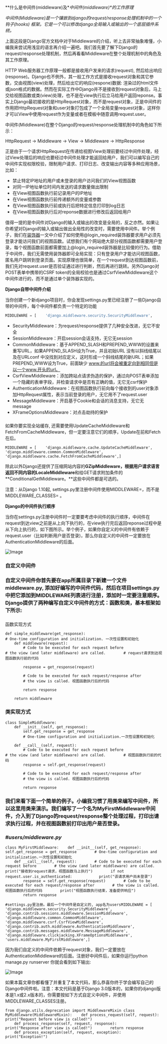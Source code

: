 **什么是中间件(middleware)及\**中间件(middleware)\**的工作原理**

*中间件(Middleware)是一个镶嵌到django的request/response处理机制中的一个钩子(hooks) 框架。它是一个可以修改django全局输入或输出的一个底层插件系统。*

上面这段是Django官方文档中对于Middleware的介绍，听上去非常抽象难懂，小编我来尝试用浅显的语言再介绍一遍吧。我们首先要了解下Django的request/response处理机制，然后再看看Middleware在整个处理机制中的角色及其工作原理。



HTTP Web服务器工作原理一般都是接收用户发来的请求(request), 然后给出响应(response)。Django也不例外，其一般工作方式是接收request对象和其它参数，交由视图(view)处理，然后给出它的响应(respone)数据: 渲染过的html文件或json格式的数据。然而在实际工作中Django并不是接收到request对象后，马上交给视图函数或类(view)处理，也不是在view执行后立马给用户返回reponse。事实上Django最初接收的是HttpRequest对象，而不是request对象，正是中间件的作用把HttpRequest对象和user对象打包成了一个全局变量request对象，这样你才可以View中使用request作为变量或者在模板中随意调用request.user。



中间件(Middleware)在整个Django的request/response处理机制中的角色如下所示：

HttpRequest -> Middleware -> View -> Middleware -> HttpResponse



正是由于一个请求HttpRequest在传递给视图View处理前要经过中间件处理，经过View处理后的响应也要经过中间件处理才能返回给用户，我们可以编写自己的中间件实现权限校验，限制用户请求、打印日志、改变输出内容等多种应用场景，比如：



- 禁止特定IP地址的用户或未登录的用户访问我们的View视图函数
- 对同一IP地址单位时间内发送的请求数量做出限制
- 在View视图函数执行前记录用户的IP地址
- 在View视图函数执行前传递额外的变量或参数
- 在View视图函数执行前或执行后把特定信息打印到log日志
- 在View视图函数执行后对reponse数据进行修改后返回给用户



值得一提的是中间件对Django的输入或输出的改变是全局的，反之亦然。如果让你希望对Django的输入或输出做出全局性的改变时，需要使用中间件。举个例子，我们在[装饰器](http://mp.weixin.qq.com/s?__biz=MjM5OTMyODA4Nw==&mid=2247484237&idx=1&sn=c2d050ff33d2957e8971034476cd8326&chksm=a73c6375904bea639b58f93cb82e714e8ae339f195818179ad9cb15e1413a2b63fcd1f30039f&scene=21#wechat_redirect)一文中介绍了如何使用@login_required装饰器要求用户必须先登录才能访问我们的视图函数。试想我们有个网站绝大部分视图函数都需要用户登录，每个视图函数前面都需要加上@login_required装饰器是比较傻的行为。借助于中间件，我们无需使用装饰器即可全局实现：只有登录用户才能访问视图函数，匿名用户跳转到登录页面。实现原理也很简单，在一个request到达视图函数前，我们先对request.user是否验证通过进行判断，然后再进行跳转。另外Django对POST表单中携带的CSRF token的全局校验也是通过CsrfViewMiddleware这个中间件进行的，而不是通过单个装饰器实现的。



**Django自带中间件介绍**

当你创建一个新django项目时，你会发现settings.py里已经注册了一些Django自带的中间件，每个中间件都负责一个特定的功能

```python
MIDDLEWARE = [    'django.middleware.security.SecurityMiddleware',    'django.contrib.sessions.middleware.SessionMiddleware',    'django.middleware.common.CommonMiddleware',    'django.middleware.csrf.CsrfViewMiddleware',    'django.contrib.auth.middleware.AuthenticationMiddleware',    'django.contrib.messages.middleware.MessageMiddleware',    'django.middleware.clickjacking.XFrameOptionsMiddleware',]
```

- SecurityMiddleware：为request/response提供了几种安全改进，无它不安全
- SessionMiddleware：开启session会话支持，无它无session
- CommonMiddleware：基于APPEND_SLASH和PREPEND_WWW的设置来重写URL，如果APPEND_SLASH设为True，并且初始URL 没有以斜线结尾以及在URLconf 中没找到对应定义，这时形成一个斜线结尾的新URL；如果PREPEND_WWW设为True，前面缺少 www.的url将会被重定向到相同但是以一个www.开头的url。
- CsrfViewMiddleware：添加跨站点请求伪造的保护，通过向POST表单添加一个隐藏的表单字段，并检查请求中是否有正确的值，无它无csrf保护
- AuthenticationMiddleware：在视图函数执行前向每个接收到的user对象添加HttpRequest属性，表示当前登录的用户，无它用不了request.user
- MessageMiddleware：开启基于Cookie和会话的消息支持，无它无message
- XFrameOptionsMiddleware：对点击劫持的保护

###  

如果你要实现全站缓存, 还需要使用UpdateCacheMiddleware和FetchFromCacheMiddleware，但一定要注意它们的顺序，Update在前和Fetch在后。

```
MIDDLEWARE = [    'django.middleware.cache.UpdateCacheMiddleware',    'django.middleware.common.CommonMiddleware',    'django.middleware.cache.FetchFromCacheMiddleware',]
```



除此以外Django还提供了压缩网站内容的**GZipMiddleware，**根据用户请求语言返回不同内容的**LocaleMiddleware**和给GET请求附加条件的**ConditionalGetMiddleware。**这些中间件都是可选的。



注意：从Django 1.10起, settings.py里注册中间件使用MIDDLEWARE=，而不是MIDDLEWARE_CLASSES= 。





**Django的中间件执行顺序**



当你在settings.py注册中间件时一定要要考虑中间件的执行顺序，中间件在request到达view之前是从上向下执行的，在view执行完后返回reponse过程中是从下向上执行的，如下图所示。举个例子，如果你自定义的中间件有依赖于request.user（比如判断用户是否登录)，那么你自定义的中间件一定要放在AuthenticationMiddleware的后面。

![Image](https://mmbiz.qpic.cn/mmbiz_png/buaFLFKicRoC9GzBeibAq1UPJ0Zl3vlwDias6tHa7lyiaJiafZWOnfl1fOQPMObvJwTXAzkXtR2gjPYoBfhGIFDX1bg/640?wx_fmt=png&wxfrom=5&wx_lazy=1&wx_co=1)



###  

### **自定义中间件**

### 自定义中间件你首先要在app所属目录下新建一个文件middleware.py, 添加好编写的中间件代码，然后在项目settings.py中把它添加到MIDDLEWARE列表进行注册，添加时一定要注意顺序。Django提供了两种编写自定义中间件的方式：函数和类，基本框架如下所示:

### 



函数实现方式

```
def simple_middleware(get_response):
# One-time configuration and initialization. 一次性设置和初始化
    def middleware(request):
        # Code to be executed for each request before
# the view (and later middleware) are called.        # request请求到达视图函数执行前的代码

        response = get_response(request)

        # Code to be executed for each request/response after
        # the view is called. 视图函数执行后的代码

        return response

    return middleware
```

### 类实现方式

```
class SimpleMiddleware:
    def __init__(self, get_response):
        self.get_response = get_response
        # One-time configuration and initialization.一次性设置和初始化

    def __call__(self, request):
        # Code to be executed for each request before
# the view (and later middleware) are called.        # 视图函数执行前的代码
        response = self.get_response(request)

        # Code to be executed for each request/response after
        # the view is called. 视图函数执行后的代码

        return response
```

### 我们来看下面一个简单的例子。小编我习惯了用类来编写中间件，所以这里用类来演示。我们编写了一个名为MyFirstMiddleware中间件，介入到了Django的request/response整个处理过程，打印出请求执行过程，并在视图函数前打印出用户是否登录。

###  *#users/middleware.py*



```
class MyFirstMiddleware:    def __init__(self, get_response):        self.get_response = get_response        # One-time configuration and initialization.一次性设置和初始化
    def __call__(self, request):        # Code to be executed for each request before        # the view (and later middleware) are called.        print("接收到request请求，视图函数马上执行")        if not request.user.is_authenticated:            print("该请求用户尚未登录")
        response = self.get_response(request)        # Code to be executed for each request/response after        # the view is called. 视图函数执行后的代码        print("视图函数执行结束，准备提供响应")
        return response
```

```
#settings.py里注册。最后一个中间件是自定义的, app名为usersMIDDLEWARE = [    'django.middleware.security.SecurityMiddleware',    'django.contrib.sessions.middleware.SessionMiddleware',    'django.middleware.common.CommonMiddleware',    'django.middleware.csrf.CsrfViewMiddleware',    'django.contrib.auth.middleware.AuthenticationMiddleware',    'django.contrib.messages.middleware.MessageMiddleware',    'django.middleware.clickjacking.XFrameOptionsMiddleware',    'users.middleware.MyFirstMiddleware',]
```

因为我们自定义的中间件依赖于request对象，我们一定要放在AuthenticationMiddleware的后面。注册好中间件后，如果你运行python manage.py runserver 你就会看到如下输出:

![Image](https://mmbiz.qpic.cn/mmbiz_png/buaFLFKicRoAzS8r6kjoeiabhlaoDjszrjb1Mk3HAl5ZoY1b6YJeOKVowDOOohcBlibzQIRhs4tFkpiaz1yia9k2vLg/640?wx_fmt=png&wxfrom=5&wx_lazy=1&wx_co=1)



如果本篇文章你都看懂了并重复了本文代码，那么恭喜你终于学会编写自己的Django中间件啦。注意：本文代码是基于Django 3.0版本的，如果你的django版本是1.x或2.x版本的，你需要按如下方式自定义中间件，并使用MIDDLEWARE_CLASSES注册。

```
from django.utils.deprecation import MiddlewareMixin class MyMiddleware(MiddlewareMixin):    def process_request(self, request):        print("Request before view is called!")
    def process_response(self, request, response):        print("Response after view is called!")        return response
    def process_exception(self, request, exception):        print("Exception!")
```